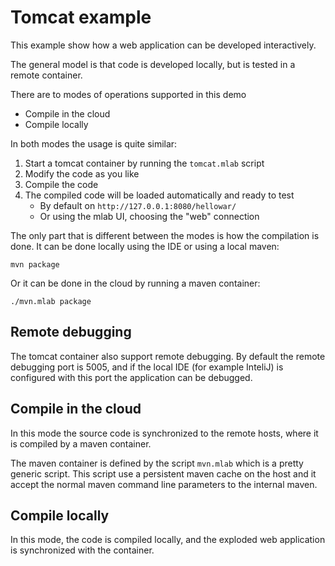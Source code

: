 Tomcat example
==============

This example show how a web application can be developed interactively.

The general model is that code is developed locally, but is tested in a remote container.

There are to modes of operations supported in this demo

* Compile in the cloud
* Compile locally

In both modes the usage is quite similar:

1. Start a tomcat container by running the `tomcat.mlab` script
2. Modify the code as you like
3. Compile the code
4. The compiled code will be loaded automatically and ready to test
   * By default on `http://127.0.0.1:8080/hellowar/`
   * Or using the mlab UI, choosing the "web" connection

The only part that is different between the modes is how the compilation is done.
It can be done locally using the IDE or using a local maven:

```
mvn package
```


Or it can be done in the cloud by running a maven container:
```
./mvn.mlab package
```

## Remote debugging

The tomcat container also support remote debugging.
By default the remote debugging port is 5005, and if the local IDE (for example InteliJ)
is configured with this port the application can be debugged.

## Compile in the cloud

In this mode the source code is synchronized to the remote hosts,
where it is compiled by a maven container.

The maven container is defined by the script `mvn.mlab` which is a pretty generic script.
This script use a persistent maven cache on the host and it accept the normal maven command line
parameters to the internal maven.

## Compile locally

In this mode, the code is compiled locally, and the exploded web application
is synchronized with the container.
